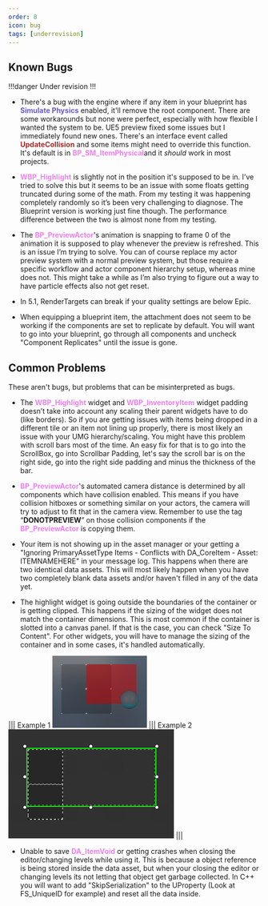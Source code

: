 ```yaml
---
order: 8
icon: bug
tags: [underrevision]
---
```


## Known Bugs

!!!danger
Under revision
!!!

- There's a bug with the engine where if any item in your blueprint has <span style="color:slateblue">**Simulate Physics**</span> enabled, it'll remove the root component. There are some workarounds but none were perfect, especially with how flexible I wanted the system to be. UE5 preview fixed some issues but I immediately found new ones.
There's an interface event called <span style="color:brown">**UpdateCollision**</span> and some items might need to override this function. It's default is in <span style="color:violet">**BP_SM_ItemPhysical**</span>and it *should* work in most projects.

- <span style="color:violet">**WBP_Highlight**</span> is slightly not in the position it's supposed to be in. I’ve tried to solve this but it seems to be an issue with some floats getting truncated during some of the math. From my testing it was happening completely randomly so it’s been very challenging to diagnose. The Blueprint version is working just fine though. The performance difference between the two is almost none from my testing.

- The <span style="color:violet">**BP_PreviewActor**</span>'s animation is snapping to frame 0 of the animation it is supposed to play whenever the preview is refreshed. This is an issue I’m trying to solve. You can of course replace my actor preview system with a normal preview system, but those require a specific workflow and actor component hierarchy setup, whereas mine does not.
This might take a while as I’m also trying to figure out a way to have particle effects also not get reset.

- In 5.1, RenderTargets can break if your quality settings are below Epic.

- When equipping a blueprint item, the attachment does not seem to be working if the components are set to replicate by default. You will want to go into your blueprint, go through all components and uncheck "Component Replicates" until the issue is gone.


## Common Problems
These aren't bugs, but problems that can be misinterpreted as bugs.

- The <span style="color:violet">**WBP_Highlight**</span> widget and <span style="color:violet">**WBP_InventoryItem**</span> widget padding doesn’t take into account any scaling their parent widgets have to do (like borders). So if you are getting issues with items being dropped in a different tile or an item not lining up properly, there is most likely an issue with your UMG hierarchy/scaling.
You might have this problem with scroll bars most of the time. An easy fix for that is to go into the ScrollBox, go into Scrollbar Padding, let's say the scroll bar is on the right side, go into the right side padding and minus the thickness of the bar.

- <span style="color:violet">**BP_PreviewActor**</span>'s automated camera distance is determined by all components which have collision enabled. This means if you have collision hitboxes or something similar on your actors, the camera will try to adjust to fit that in the camera view.
Remember to use the tag “**DONOTPREVIEW**” on those collision components if the <span style="color:violet">**BP_PreviewActor**</span> is copying them.

- Your item is not showing up in the asset manager or your getting a "Ignoring PrimaryAssetType Items - Conflicts with DA_CoreItem - Asset: ITEMNAMEHERE" in your message log. This happens when there are two identical data assets. This will most likely happen when you have two completely blank data assets and/or haven't filled in any of the data yet.

- The highlight widget is going outside the boundaries of the container or is getting clipped. This happens if the sizing of the widget does not match the container dimensions. This is most common if the container is slotted into a canvas panel. If that is the case, you can check "Size To Content". For other widgets, you will have to manage the sizing of the container and in some cases, it's handled automatically.

||| Example 1
![](/pictures/InaccurateHighlightProblem1.png)
||| Example 2
![](/pictures/InaccurateHighlightProblem2.png)
|||

- Unable to save <span style="color:violet">**DA_ItemVoid**</span> or getting crashes when closing the editor/changing levels while using it. This is because a object reference is being stored inside the data asset, but when your closing the editor or changing levels its not letting that object get garbage collected. In C++ you will want to add "SkipSerialization" to the UProperty (Look at FS_UniqueID for example) and reset all the data inside.
